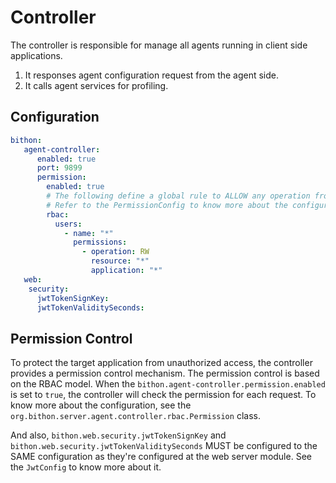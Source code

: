 # Controller

The controller is responsible for manage all agents running in client side applications.
1. It responses agent configuration request from the agent side.
2. It calls agent services for profiling.


## Configuration

```yaml
bithon:
   agent-controller:
      enabled: true
      port: 9899
      permission:
        enabled: true
        # The following define a global rule to ALLOW any operation from any user.
        # Refer to the PermissionConfig to know more about the configuration
        rbac:
          users:
            - name: "*"
              permissions:
                - operation: RW
                  resource: "*"
                  application: "*"
   web:
    security:
      jwtTokenSignKey:
      jwtTokenValiditySeconds:
```

## Permission Control

To protect the target application from unauthorized access, the controller provides a permission control mechanism. The permission control is based on the RBAC model. 
When the `bithon.agent-controller.permission.enabled` is set to `true`, the controller will check the permission for each request.
To know more about the configuration, see the `org.bithon.server.agent.controller.rbac.Permission` class.

And also, `bithon.web.security.jwtTokenSignKey`
and `bithon.web.security.jwtTokenValiditySeconds` MUST be configured to the SAME configuration
as they're configured at the web server module.
See the `JwtConfig` to know more about it.
